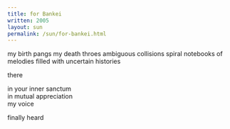 ```yaml
---
title: for Bankei
written: 2005
layout: sun
permalink: /sun/for-bankei.html
---
```


<div class="poem">
my birth pangs  
my death throes  
ambiguous collisions  
spiral notebooks  
of melodies filled  
with uncertain histories  
 
there
 
in your inner sanctum  
in mutual appreciation  
my voice
 
finally heard
</div>
